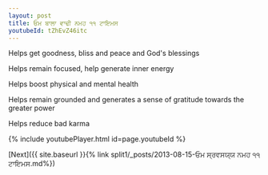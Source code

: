 ```yaml
---
layout: post
title: ਓਮ ਬਾਲਾ ਵਾਢੀ ਨਮਹ ੧੧ ਟਾਇਮਸ
youtubeId: tZhEvZ46itc
---
```

 
 
Helps get goodness, bliss and peace and God's blessings
 
Helps remain focused, help generate inner energy 
 
Helps boost physical and mental health 
 
Helps remain grounded and generates a sense of gratitude towards the greater power 
 
Helps reduce bad karma
 
 
 
 


{% include youtubePlayer.html id=page.youtubeId %}
 
[Next]({{ site.baseurl }}{% link  split1/_posts/2013-08-15-ਓਮ ਸ੍ਰਵਸਯ੍ਯ ਨਮਹ ੧੧ ਟਾਇਮਸ.md%})
 
